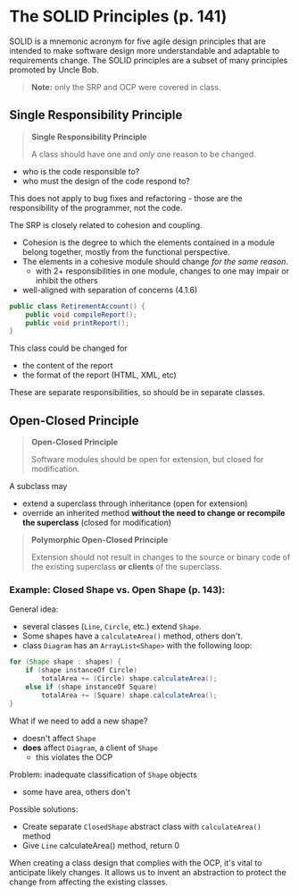 # The SOLID Principles (p. 141)

SOLID is a mnemonic acronym for five agile design principles that are intended to make software design more understandable and adaptable to requirements change. The SOLID principles are a subset of many principles promoted by Uncle Bob.

> **Note:** only the SRP and OCP were covered in class.

## Single Responsibility Principle
> **Single Responsibility Principle**
> 
> A class should have one and *only* one reason to be changed.

- who is the code responsible to?
- who must the design of the code respond to?

This does not apply to bug fixes and refactoring - those are the responsibility of the programmer, not the code.

The SRP is closely related to cohesion and coupling.
  - Cohesion is the degree to which the elements contained in a module belong together, mostly from the functional perspective.
  - The elements in a cohesive module should change *for the same reason*.
    - with 2+ responsibilities in one module, changes to one may impair or inhibit the others
  - well-aligned with separation of concerns (4.1.6)

```java
public class RetirementAccount() {
    public void compileReport();
    public void printReport();
}
```
This class could be changed for
  - the content of the report
  - the format of the report (HTML, XML, etc)

These are separate responsibilities, so should be in separate classes.

## Open-Closed Principle
> **Open-Closed Principle**
> 
> Software modules should be open for extension, but closed for modification.

A subclass may
  - extend a superclass through inheritance (open for extension)
  - override an inherited method **without the need to change or recompile the superclass** (closed for modification)

> **Polymorphic Open-Closed Principle**
> 
> Extension should not result in changes to the source or binary code of the existing superclass **or clients** of the superclass.

### Example: Closed Shape vs. Open Shape (p. 143):
General idea:
  - several classes (`Line`, `Circle`, etc.) extend `Shape`.
  - Some shapes have a `calculateArea()` method, others don't.
  - class `Diagram` has an `ArrayList<Shape>` with the following loop:

```java
for (Shape shape : shapes) {
    if (shape instanceOf Circle)
        totalArea += (Circle) shape.calculateArea();
    else if (shape instanceOf Square)
        totalArea += (Square) shape.calculateArea();
}
```
What if we need to add a new shape?
  - doesn't affect `Shape`
  - **does** affect `Diagram`, a client of `Shape`
    - this violates the OCP

Problem: inadequate classification of `Shape` objects
  - some have area, others don't

Possible solutions:
  - Create separate `ClosedShape` abstract class with `calculateArea()` method
  - Give `Line` calculateArea() method, return 0

When creating a class design that complies with the OCP, it's vital to anticipate likely changes. It allows us to invent an abstraction to protect the change from affecting the existing classes.